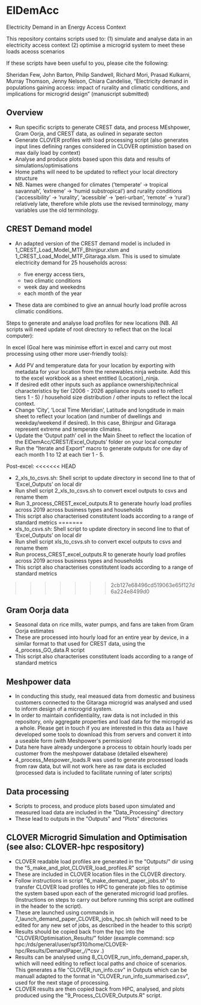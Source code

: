 # ElDemAcc
Electricity Demand in an Energy Access Context

This repository contains scripts used to:
(1) simulate and analyse data in an electricity access context
(2) optimise a microgrid system to meet these loads aceoss scenarios

If these scripts have been useful to you, please cite the following:

Sheridan Few, John Barton, Philip Sandwell, Richard Mori, Prasad Kulkarni, Murray Thomson, Jenny Nelson, Chiara Candelise, “Electricity demand in populations gaining access: impact of rurality and climatic conditions, and implications for microgrid design” (manuscript submitted)

## Overview 

- Run specific scripts to generate CREST data, and process MEshpower, Gram Oorja, and CREST data, as oulined in separate secton
- Generate CLOVER profiles with load processing script (also generates input lines defining ranges considered in CLOVER optimistion based on max daily load by context)
- Analyse and produce plots based upon this data and results of simulations/optimisations
- Home paths will need to be updated to reflect your local directory structure
- NB. Names were changed for climates (’temperate’ -> tropical savannah’, ‘extreme’ -> ’humid substropical’) and rurality conditions (‘accessibility’ -> ’rurality’, ‘acessible’ -> ‘peri-urban’, ‘remote’ -> ‘rural’) relatively late, therefore while plots use the revised terminology, many variables use the old terminology.

## CREST Demand model

- An adapted version of the CREST demand model is included in 1_CREST_Load_Model_MTF_Bhinjpur.xlsm and 1_CREST_Load_Model_MTF_Gitaraga.xlsm. This is used to simulate electricity demand for 25 households across:
	- five energy access tiers,
	- two climatic conditions
	- week day and weekedns
	- each month of the year

- These data are combined to give an annual hourly load profile across climatic conditions.

Steps to generate and analyse load profiles for new locations (NB. All scripts will need update of root directory to reflect that on the local computer):

In excel (Goal here was minimise effort in excel and carry out most processing using other more user-friendly tools):
- Add PV and temperature data for your location by exporting with metadata for your location from the renewables.ninja website. Add this to the excel workbook as a sheet entitled (Location)_ninja.
- If desired edit other inputs such as appliance ownership/technical characteristics by tier (2006 - 2026 appliance inputs used to reflect tiers 1 - 5) / household size distribution / other inputs to reflect the local context.
- Change ‘City’, ‘Local Time Meridian’, Latitude and longditude in main sheet to reflect your location (and number of dwellings and weekday/weekend if desired). In this case, Bhinjpur and Gitaraga represent extreme and temperate climates.
- Update the ‘Output path’ cell in the Main Sheet to reflect the location of the ElDemAcc/CREST/Excel_Outputs’ folder on your local computer
- Run the “Iterate and Export” macro to generate outputs for one day of each month 1 to 12 at each tier 1 - 5.

Post-excel:
<<<<<<< HEAD
- 2_xls_to_csvs.sh: Shell script to update directory in second line to that of ‘Excel_Outputs’ on local dir
- Run shell script 2_xls_to_csvs.sh to convert excel outputs to csvs and rename them
- Run 3_process_CREST_excel_outputs.R to generate hourly load profiles across 2019 across business types and households
- This script also characterised constitutent loads according to a range of standard metrics
=======
- xls_to_csvs.sh: Shell script to update directory in second line to that of ‘Excel_Outputs’ on local dir
- Run shell script xls_to_csvs.sh to convert excel outputs to csvs and rename them
- Run process_CREST_excel_outputs.R to generate hourly load profiles across 2019 across business types and households
- This script also characterises constitutent loads according to a range of standard metrics
>>>>>>> 2cb127e68496cd519063e65f127d6a224e8499d0


## Gram Oorja data

- Seasonal data on rice mills, water pumps, and fans are taken from Gram Oorja estimates
- These are processed into hourly load for an entire year by device, in a similar format to that used for CREST data, using the 4_process_GO_data.R script
- This script also characterises constitutent loads according to a range of standard metrics

## Meshpower data

- In conducting this study, real measued data from domestic and business customers connected to the Gitaraga microgrid was analysed and used to inform design of a microgrid system.
- In order to maintain confidentiality, raw data is not included in this repository, only aggregate properties and load data for the microgrid as a whole. Please get in touch if you are interested in this data as I have developed some tools to download this from servers and convert it into a useable form (with Meshpower's permission)
- Data here have already undergone a process to obtain hourly loads per customer from the meshpower database (detailed elsewhere)
- 4_process_Mespower_loads.R was used to generate processed loads from raw data, but will not work here as raw data is excluded (processed data is included to facilitate running of later scripts)

## Data processing

- Scripts to process, and produce plots based upon simulated and measured load data are included in the "Data_Processing" directory
- These lead to outputs in the "Outputs" and "Plots" directories


## CLOVER Microgrid Simulation and Optimisation (see also: CLOVER-hpc respository)

- CLOVER readable load profiles are generated in the "Outputs/" dir using the "5_make_and_plot_CLOVER_load_profiles.R" script
- These are included in CLOVER location files in the CLOVER directory.
- Follow instructions in script "6_make_demand_paper_jobs.sh" to transfer CLOVER load profiles to HPC to generate job files to optimise the system based upon each of the generated microgrid load profiles. (Instructions on steps to carry out before running this script are outlined in the header to the script).
- These are launched using commands in 7_launch_demand_paper_CLOVER_jobs_hpc.sh (which will need to be edited for any new set of jobs, as described in the header to this script)
- Results should be copied back from the hpc into the "CLOVER/Optimisation_Results/" folder 
(example command: scp hpc:/rds/general/user/spf310/home/CLOVER-hpc/Results/DemandPaper_*/*/*csv .)
- Results can be analysed using 8_CLOVER_run_info_demand_paper.sh, which will need editing to reflect local paths and choice of scenarios. This generates a file "CLOVER_run_info.csv" in Outputs which can be manuall adapted to the format in "CLOVER_run_info_summarised.csv", used for the next stage of processing.
- CLOVER results are then copied back from HPC, analysed, and plots produced using the "9_Process_CLOVER_Outputs.R" script.

